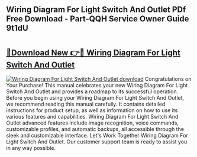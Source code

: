 ## Wiring Diagram For Light Switch And Outlet PDf Free Download - Part-QQH Service Owner Guide 9t1dU

# <h2><a href="http://dfn09d.blite.top/?on=Wiring+Diagram+For+Light+Switch+And+Outlet">🔗Download New 👉🔴 Wiring Diagram For Light Switch And Outlet</a></h2>

[![Wiring Diagram For Light Switch And Outlet download](https://i.imgur.com/lujVjoI.png)](http://dfn09d.blite.top/?on=Wiring+Diagram+For+Light+Switch+And+Outlet)
Congratulations on Your Purchase! This manual celebrates your new Wiring Diagram For Light Switch And Outlet and provides a roadmap to its successful operation. Before you begin using your Wiring Diagram For Light Switch And Outlet, we recommend reading this manual carefully. It contains detailed instructions for product setup, as well as information on how to use its various features and capabilities. Wiring Diagram For Light Switch And Outlet advanced features include image recognition, voice commands, customizable profiles, and automatic backups, all accessible through the sleek and customizable interface. Let's Work Together Wiring Diagram For Light Switch And Outlet. Our customer support team is ready to assist you in any way possible.
